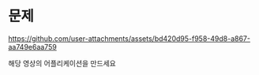 # 문제

https://github.com/user-attachments/assets/bd420d95-f958-49d8-a867-aa749e6aa759

해당 영상의 어플리케이션을 만드세요
